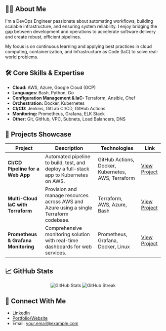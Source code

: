 ## 👨‍💻 About Me

I'm a DevOps Engineer passionate about automating workflows, building scalable infrastructure, and ensuring system reliability. I enjoy bridging the gap between development and operations to accelerate software delivery and create robust, efficient pipelines.

My focus is on continuous learning and applying best practices in cloud computing, containerization, and Infrastructure as Code (IaC) to solve real-world problems.

## 🛠️ Core Skills & Expertise

- **Cloud:** AWS, Azure, Google Cloud (GCP)
- **Languages:** Bash, Python, Go
- **Configuration Management & IaC:** Terraform, Ansible, Chef
- **Orchestration:** Docker, Kubernetes
- **CI/CD:** Jenkins, GitLab CI/CD, GitHub Actions
- **Monitoring:** Prometheus, Grafana, ELK Stack
- **Other:** Git, GitHub, VPC, Subnets, Load Balancers, DNS

## 🚀 Projects Showcase

| Project | Description | Technologies | Link |
|---------|-------------|--------------|------|
| **CI/CD Pipeline for a Web App** | Automated pipeline to build, test, and deploy a full-stack app to Kubernetes on AWS. | GitHub Actions, Docker, Kubernetes, AWS, Terraform | [View Project](#) |
| **Multi-Cloud IaC with Terraform** | Provision and manage resources across AWS and Azure using a single Terraform codebase. | Terraform, AWS, Azure, Bash | [View Project](#) |
| **Prometheus & Grafana Monitoring** | Comprehensive monitoring solution with real-time dashboards for web services. | Prometheus, Grafana, Docker, Linux | [View Project](#) |

## 📈 GitHub Stats

<div align="center">
    <img src="https://github-readme-stats.vercel.app/api?username=your-username&show_icons=true&theme=dark" alt="GitHub Stats" />
    <img src="https://github-readme-streak-stats.herokuapp.com/?user=your-username&theme=dark" alt="GitHub Streak" />
</div>

## 🔗 Connect With Me

- [LinkedIn](#)
- [Portfolio/Website](#)
- Email: your.email@example.com
